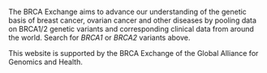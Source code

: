 The BRCA Exchange aims to advance our understanding of the genetic basis of breast cancer, ovarian cancer and other diseases by pooling data on BRCA1/2 genetic variants and corresponding clinical data from around the world. Search for _BRCA1_ or _BRCA2_ variants above.

This website is supported by the BRCA Exchange of the Global Alliance for Genomics and Health.

